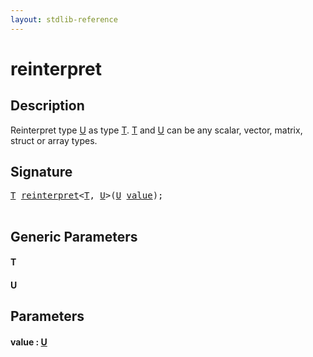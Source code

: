 ```yaml
---
layout: stdlib-reference
---
```


# reinterpret

## Description

Reinterpret type <span class='code'><a href=".html#typeparam-U" class="code_type">U</a></span> as type <span class='code'><a href=".html#typeparam-T" class="code_type">T</a></span>. <span class='code'><a href=".html#typeparam-T" class="code_type">T</a></span> and <span class='code'><a href=".html#typeparam-U" class="code_type">U</a></span>
can be any scalar, vector, matrix, struct or array types.




## Signature 

<pre>
<a href=".html#typeparam-T" class="code_type">T</a> <a href=".html">reinterpret</a>&lt;<a href=".html#typeparam-T" class="code_type">T</a>, <a href=".html#typeparam-U" class="code_type">U</a>&gt;(<a href=".html#typeparam-U" class="code_type">U</a> <a href=".html#decl-value" class="code_param">value</a>);

</pre>

## Generic Parameters

####  <a id="typeparam-T"></a>T
####  <a id="typeparam-U"></a>U

## Parameters

####  <a id="decl-value"></a>value  : [U](.html#typeparam-U)

